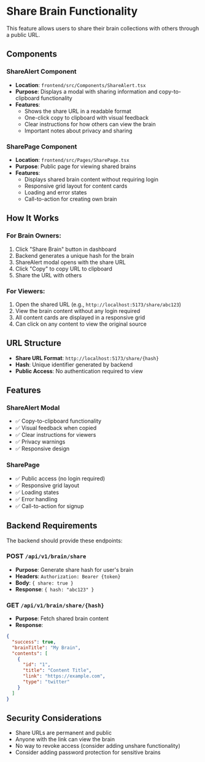# Share Brain Functionality

This feature allows users to share their brain collections with others through a public URL.

## Components

### ShareAlert Component
- **Location**: `frontend/src/Components/ShareAlert.tsx`
- **Purpose**: Displays a modal with sharing information and copy-to-clipboard functionality
- **Features**:
  - Shows the share URL in a readable format
  - One-click copy to clipboard with visual feedback
  - Clear instructions for how others can view the brain
  - Important notes about privacy and sharing

### SharePage Component
- **Location**: `frontend/src/Pages/SharePage.tsx`
- **Purpose**: Public page for viewing shared brains
- **Features**:
  - Displays shared brain content without requiring login
  - Responsive grid layout for content cards
  - Loading and error states
  - Call-to-action for creating own brain

## How It Works

### For Brain Owners:
1. Click "Share Brain" button in dashboard
2. Backend generates a unique hash for the brain
3. ShareAlert modal opens with the share URL
4. Click "Copy" to copy URL to clipboard
5. Share the URL with others

### For Viewers:
1. Open the shared URL (e.g., `http://localhost:5173/share/abc123`)
2. View the brain content without any login required
3. All content cards are displayed in a responsive grid
4. Can click on any content to view the original source

## URL Structure
- **Share URL Format**: `http://localhost:5173/share/{hash}`
- **Hash**: Unique identifier generated by backend
- **Public Access**: No authentication required to view

## Features

### ShareAlert Modal
- ✅ Copy-to-clipboard functionality
- ✅ Visual feedback when copied
- ✅ Clear instructions for viewers
- ✅ Privacy warnings
- ✅ Responsive design

### SharePage
- ✅ Public access (no login required)
- ✅ Responsive grid layout
- ✅ Loading states
- ✅ Error handling
- ✅ Call-to-action for signup

## Backend Requirements

The backend should provide these endpoints:

### POST `/api/v1/brain/share`
- **Purpose**: Generate share hash for user's brain
- **Headers**: `Authorization: Bearer {token}`
- **Body**: `{ share: true }`
- **Response**: `{ hash: "abc123" }`

### GET `/api/v1/brain/share/{hash}`
- **Purpose**: Fetch shared brain content
- **Response**: 
```json
{
  "success": true,
  "brainTitle": "My Brain",
  "contents": [
    {
      "id": "1",
      "title": "Content Title",
      "link": "https://example.com",
      "type": "twitter"
    }
  ]
}
```

## Security Considerations

- Share URLs are permanent and public
- Anyone with the link can view the brain
- No way to revoke access (consider adding unshare functionality)
- Consider adding password protection for sensitive brains 
